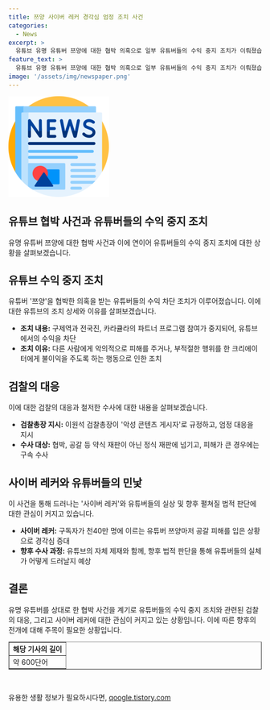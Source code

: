 ```yaml
---
title: 쯔양 사이버 레커 경각심 엄정 조치 사건
categories:
  - News
excerpt: >
  유튜브 유명 유튜버 쯔양에 대한 협박 의혹으로 일부 유튜버들의 수익 중지 조치가 이뤄졌습니다. 유튜브는 악의적인 행위를 한 크리에이터에게 불이익을 주고, 검찰도 엄정 대응을 통해 수사를 진행할 예정입니다. 이로 인해 사이버 레커에 대한 경각심이 커지고, 유튜버들의 민낯과 사법적 판단이 주목받을 전망입니다. 클릭해서 자세한 내용을 확인하세요.
feature_text: >
  유튜브 유명 유튜버 쯔양에 대한 협박 의혹으로 일부 유튜버들의 수익 중지 조치가 이뤄졌습니다. 유튜브는 악의적인 행위를 한 크리에이터에게 불이익을 주고, 검찰도 엄정 대응을 통해 수사를 진행할 예정입니다. 이로 인해 사이버 레커에 대한 경각심이 커지고, 유튜버들의 민낯과 사법적 판단이 주목받을 전망입니다. 클릭해서 자세한 내용을 확인하세요.
image: '/assets/img/newspaper.png'
---
```


<p><img src="/assets/img/newspaper.png" alt="kimp 속보" /></p>

<h2>유튜브 협박 사건과 유튜버들의 수익 중지 조치</h2>

<p data-ke-size="size16">유명 유튜버 쯔양에 대한 협박 사건과 이에 연이어 유튜버들의 수익 중지 조치에 대한 상황을 살펴보겠습니다.</p>

<h2 data-ke-size="size26">유튜브 수익 중지 조치</h2>

<p data-ke-size="size16">유튜버 '쯔양'을 협박한 의혹을 받는 유튜버들의 수익 차단 조치가 이루어졌습니다. 이에 대한 유튜브의 조치 상세와 이유를 살펴보겠습니다.</p>

<ul>
  <li><b>조치 내용:</b> 구제역과 전국진, 카라큘라의 파트너 프로그램 참여가 중지되어, 유튜브에서의 수익을 차단</li>
  <li><b>조치 이유:</b> 다른 사람에게 악의적으로 피해를 주거나, 부적절한 행위를 한 크리에이터에게 불이익을 주도록 하는 행동으로 인한 조치</li>
</ul>

<h2 data-ke-size="size26">검찰의 대응</h2>

<p data-ke-size="size16">이에 대한 검찰의 대응과 철저한 수사에 대한 내용을 살펴보겠습니다.</p>

<ul>
  <li><b>검찰총장 지시:</b> 이원석 검찰총장이 '악성 콘텐츠 게시자'로 규정하고, 엄정 대응을 지시</li>
  <li><b>수사 대상:</b> 협박, 공갈 등 약식 재판이 아닌 정식 재판에 넘기고, 피해가 큰 경우에는 구속 수사</li>
</ul>

<h2 data-ke-size="size26">사이버 레커와 유튜버들의 민낯</h2>

<p data-ke-size="size16">이 사건을 통해 드러나는 '사이버 레커'와 유튜버들의 실상 및 향후 펼쳐질 법적 판단에 대한 관심이 커지고 있습니다.</p>

<ul>
  <li><b>사이버 레커:</b> 구독자가 천40만 명에 이르는 유튜버 쯔양마저 공갈 피해를 입은 상황으로 경각심 증대</li>
  <li><b>향후 수사 과정:</b> 유튜브의 자체 제재와 함께, 향후 법적 판단을 통해 유튜버들의 실체가 어떻게 드러날지 예상</li>
</ul>

<h2 data-ke-size="size26">결론</h2>

<p data-ke-size="size16">유명 유튜버를 상대로 한 협박 사건을 계기로 유튜버들의 수익 중지 조치와 관련된 검찰의 대응, 그리고 사이버 레커에 대한 관심이 커지고 있는 상황입니다. 이에 따른 향후의 전개에 대해 주목이 필요한 상황입니다.</p>

<table style="width: 100%;" border="1">
<tbody>
<tr>
<td style="text-align: center; height: 17px;"><b>해당 기사의 길이</b></td>
</tr>
<tr>
<td style="text-align: left; height: 17px;">약 600단어</td>
</tr>
</tbody>
</table>

<p data-ke-size="size16">&nbsp;</p>
유용한 생활 정보가 필요하시다면, <a href="https://qoogle.tistory.com" rel="dofollow">qoogle.tistory.com</a>


